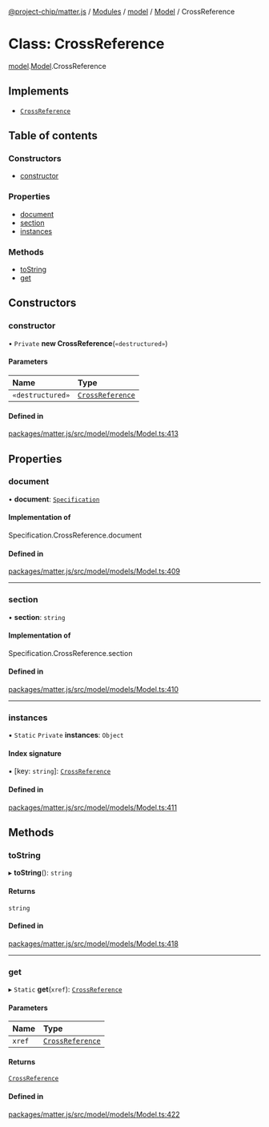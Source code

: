 [@project-chip/matter.js](../README.md) / [Modules](../modules.md) / [model](../modules/model.md) / [Model](../modules/model.Model.md) / CrossReference

# Class: CrossReference

[model](../modules/model.md).[Model](../modules/model.Model.md).CrossReference

## Implements

- [`CrossReference`](../modules/model.Specification.md#crossreference)

## Table of contents

### Constructors

- [constructor](model.Model.CrossReference.md#constructor)

### Properties

- [document](model.Model.CrossReference.md#document)
- [section](model.Model.CrossReference.md#section)
- [instances](model.Model.CrossReference.md#instances)

### Methods

- [toString](model.Model.CrossReference.md#tostring)
- [get](model.Model.CrossReference.md#get)

## Constructors

### constructor

• `Private` **new CrossReference**(`«destructured»`)

#### Parameters

| Name | Type |
| :------ | :------ |
| `«destructured»` | [`CrossReference`](../modules/model.Specification.md#crossreference) |

#### Defined in

[packages/matter.js/src/model/models/Model.ts:413](https://github.com/project-chip/matter.js/blob/be83914/packages/matter.js/src/model/models/Model.ts#L413)

## Properties

### document

• **document**: [`Specification`](../enums/model.Specification-1.md)

#### Implementation of

Specification.CrossReference.document

#### Defined in

[packages/matter.js/src/model/models/Model.ts:409](https://github.com/project-chip/matter.js/blob/be83914/packages/matter.js/src/model/models/Model.ts#L409)

___

### section

• **section**: `string`

#### Implementation of

Specification.CrossReference.section

#### Defined in

[packages/matter.js/src/model/models/Model.ts:410](https://github.com/project-chip/matter.js/blob/be83914/packages/matter.js/src/model/models/Model.ts#L410)

___

### instances

▪ `Static` `Private` **instances**: `Object`

#### Index signature

▪ [key: `string`]: [`CrossReference`](model.Model.CrossReference.md)

#### Defined in

[packages/matter.js/src/model/models/Model.ts:411](https://github.com/project-chip/matter.js/blob/be83914/packages/matter.js/src/model/models/Model.ts#L411)

## Methods

### toString

▸ **toString**(): `string`

#### Returns

`string`

#### Defined in

[packages/matter.js/src/model/models/Model.ts:418](https://github.com/project-chip/matter.js/blob/be83914/packages/matter.js/src/model/models/Model.ts#L418)

___

### get

▸ `Static` **get**(`xref`): [`CrossReference`](model.Model.CrossReference.md)

#### Parameters

| Name | Type |
| :------ | :------ |
| `xref` | [`CrossReference`](../modules/model.Specification.md#crossreference) |

#### Returns

[`CrossReference`](model.Model.CrossReference.md)

#### Defined in

[packages/matter.js/src/model/models/Model.ts:422](https://github.com/project-chip/matter.js/blob/be83914/packages/matter.js/src/model/models/Model.ts#L422)
